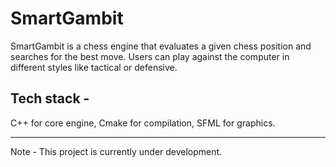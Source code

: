 # SmartGambit

SmartGambit is a chess engine that evaluates a given chess position and searches for the best move. Users can play against the computer in different styles like tactical or defensive.

## Tech stack -

C++ for core engine, Cmake for compilation, SFML for graphics.

---

Note - This project is currently under development.
